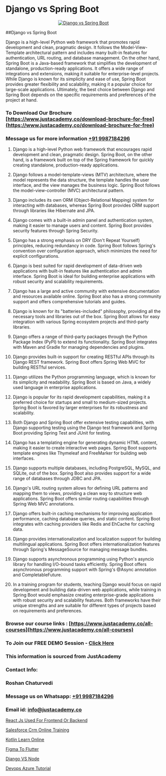 # Django vs Spring Boot

<p align="center">
  <a href="https://justacademy.co/course-detail/django-training">
    <img src="https://justacademy.co/storage2/course_image/1677245458_course_image.webp" alt="Django vs Spring Boot">
  </a>
</p>
##Django vs Spring Boot

Django is a high-level Python web framework that promotes rapid development and clean, pragmatic design. It follows the Model-View-Template architectural pattern and includes many built-in features for authentication, URL routing, and database management. On the other hand, Spring Boot is a Java-based framework that simplifies the development of standalone, production-ready applications. It offers a wide range of integrations and extensions, making it suitable for enterprise-level projects. While Django is known for its simplicity and ease of use, Spring Boot provides greater flexibility and scalability, making it a popular choice for large-scale applications. Ultimately, the best choice between Django and Spring Boot depends on the specific requirements and preferences of the project at hand.
### To Download Our Brochure [https://www.justacademy.co/download-brochure-for-free](https://www.justacademy.co/download-brochure-for-free)
### Message us for more information [+91 9987184296](https://api.whatsapp.com/send?phone=919987184296)
1) Django is a high-level Python web framework that encourages rapid development and clean, pragmatic design. Spring Boot, on the other hand, is a framework built on top of the Spring framework for quickly creating standalone, production-ready applications.

2) Django follows a model-template-views (MTV) architecture, where the model represents the data structure, the template handles the user interface, and the view manages the business logic. Spring Boot follows the model-view-controller (MVC) architectural pattern.

3) Django includes its own ORM (Object-Relational Mapping) system for interacting with databases, whereas Spring Boot provides ORM support through libraries like Hibernate and JPA.

4) Django comes with a built-in admin panel and authentication system, making it easier to manage users and content. Spring Boot provides security features through Spring Security.

5) Django has a strong emphasis on DRY (Don't Repeat Yourself) principles, reducing redundancy in code. Spring Boot follows Spring's convention over configuration approach, which minimizes the need for explicit configurations.

6) Django is best suited for rapid development of data-driven web applications with built-in features like authentication and admin interface. Spring Boot is ideal for building enterprise applications with robust security and scalability requirements.

7) Django has a large and active community with extensive documentation and resources available online. Spring Boot also has a strong community support and offers comprehensive tutorials and guides.

8) Django is known for its "batteries-included" philosophy, providing all the necessary tools and libraries out of the box. Spring Boot allows for easy integration with various Spring ecosystem projects and third-party libraries.

9) Django offers a range of third-party packages through the Python Package Index (PyPI) to extend its functionality. Spring Boot integrates with Maven and Gradle for managing dependencies and plugins.

10) Django provides built-in support for creating RESTful APIs through its Django REST framework. Spring Boot offers Spring Web MVC for building RESTful services.

11) Django utilizes the Python programming language, which is known for its simplicity and readability. Spring Boot is based on Java, a widely used language in enterprise applications.

12) Django is popular for its rapid development capabilities, making it a preferred choice for startups and small to medium-sized projects. Spring Boot is favored by larger enterprises for its robustness and scalability.

13) Both Django and Spring Boot offer extensive testing capabilities, with Django supporting testing using the Django test framework and Spring Boot providing Spring Test and JUnit for testing.

14) Django has a templating engine for generating dynamic HTML content, making it easier to create interactive web pages. Spring Boot supports template engines like Thymeleaf and FreeMarker for building web interfaces.

15) Django supports multiple databases, including PostgreSQL, MySQL, and SQLite, out of the box. Spring Boot also provides support for a wide range of databases through JDBC and JPA.

16) Django's URL routing system allows for defining URL patterns and mapping them to views, providing a clean way to structure web applications. Spring Boot offers similar routing capabilities through Spring Web MVC annotations.

17) Django offers built-in caching mechanisms for improving application performance, caching database queries, and static content. Spring Boot integrates with caching providers like Redis and EhCache for caching data.

18) Django provides internationalization and localization support for building multilingual applications. Spring Boot offers internationalization features through Spring's MessageSource for managing message bundles.

19) Django supports asynchronous programming using Python's asyncio library for handling I/O-bound tasks efficiently. Spring Boot offers asynchronous programming support with Spring's @Async annotation and CompletableFuture.

20) In a training program for students, teaching Django would focus on rapid development and building data-driven web applications, while training in Spring Boot would emphasize creating enterprise-grade applications with robust security and scalability features. Both frameworks have their unique strengths and are suitable for different types of projects based on requirements and preferences.

### Browse our course links : [https://www.justacademy.co/all-courses](https://www.justacademy.co/all-courses) 
### To Join our FREE DEMO Session - [Click Here](https://www.justacademy.co/register-for-course-demo)


### This information is sourced from JustAcademy
### Contact Info:
### Roshan Chaturvedi
### Message us on Whatsapp: [+91 9987184296](https://api.whatsapp.com/send?phone=919987184296)
### Email id: [info@justacademy.co](mailto:info@justacademy.co)
                
[React Js Used For Frontend Or Backend](https://www.linkedin.com/pulse/react-js-used-frontend-backend-justacademy-cupertino-iwiqc?trackingId=El8KmGx18KV17B1eyB2aKw%3D%3D&lipi=urn%3Ali%3Apage%3Ad_flagship3_company_admin%3BgBhGnALRQwW8mE6l8mJTTg%3D%3D)

[Salesforce Crm Online Training](https://www.linkedin.com/pulse/salesforce-crm-online-training-justacademy-hyderabad-yozac?trackingId=%2BEiATL%2BwtjbFoYBqYTaTgw%3D%3D&lipi=urn%3Ali%3Apage%3Ad_flagship3_company_admin%3BDVbRKUgIQU%2Bm75jg%2BU5m6w%3D%3D)

[Kotlin Learn Online](https://medium.com/@ranepooja/kotlin-learn-online-b9770bd4df7a)

[Figma To Flutter](https://medium.com/@mahi3106/figma-to-flutter-39d7fb0e9558)

[Django VS Node](https://justacademyin.github.io/justacademy/django-vs-node)

[Devops Azure Tutorial](https://justacademyin.github.io/justacademy/devops-azure-tutorial)

